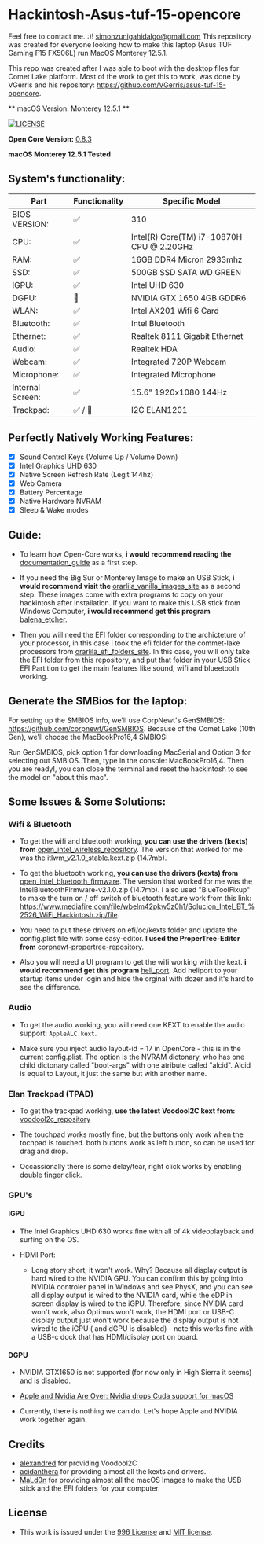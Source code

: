 # Hackintosh-Asus-tuf-15-opencore

Feel free to contact me. :)! simonzunigahidalgo@gmail.com
This repository was created for everyone looking how to make this laptop (Asus TUF Gaming F15 FX506L) run MacOS Monterey 12.5.1.

This repo was created after I was able to boot with the desktop files for Comet Lake platform. Most of the work to get this to work, was done by VGerris and his repository: https://github.com/VGerris/asus-tuf-15-opencore.

** macOS Version: Monterey 12.5.1 **

[![LICENSE](https://img.shields.io/badge/license-Anti%20996-blue.svg)](https://github.com/996icu/996.ICU/blob/master/LICENSE)

**Open Core Version:** [0.8.3](https://github.com/acidanthera/OpenCorePkg/releases/tag/0.8.3)

**macOS Monterey 12.5.1 Tested**

## System's functionality: 

| Part | Functionality | Specific Model |
|---|---|---|
| BIOS VERSION: | ✅ | 310 |
| CPU: | ✅ | Intel(R) Core(TM) i7-10870H CPU @ 2.20GHz |
| RAM: | ✅ | 16GB DDR4 Micron 2933mhz |
| SSD: | ✅ | 500GB SSD SATA WD GREEN |
| IGPU: | ✅ | Intel UHD 630 |
| DGPU: | 🚫 | NVIDIA GTX 1650 4GB GDDR6 |
| WLAN: | ✅ | Intel AX201 Wifi 6 Card |
| Bluetooth: | ✅ | Intel Bluetooth |
| Ethernet: | ✅ | Realtek 8111 Gigabit Ethernet |
| Audio: | ✅ | Realtek HDA |
| Webcam: | ✅ | Integrated 720P Webcam |
| Microphone: | ✅ | Integrated Microphone |
| Internal Screen: | ✅ | 15.6" 1920x1080 144Hz |
| Trackpad: | ✅ / 🚫 | I2C ELAN1201 |

## Perfectly Natively Working Features: 

- [x] Sound Control Keys (Volume Up / Volume Down)
- [x] Intel Graphics UHD 630
- [x] Native Screen Refresh Rate (Legit 144hz)
- [x] Web Camera
- [x] Battery Percentage 
- [x] Native Hardware NVRAM
- [x] Sleep & Wake modes

## Guide:
 
* To learn how Open-Core works, **i would recommend reading the** [documentation_guide](https://dortania.github.io/OpenCore-Install-Guide/) as a first step. 

* If you need the Big Sur or Monterey Image to make an USB Stick, **i would recommend visit the** [orarlila_vanilla_images_site](https://www.olarila.com/topic/6278-hackintosh-and-macintosh-olarila-vanilla-images-macos-installer/) as a second step. These images come with extra programs to copy on your hackintosh after installation. If you want to make this USB stick from Windows Computer, **i would recommend get this program** [balena_etcher](https://www.balena.io/etcher/).

* Then you will need the EFI folder corresponding to the archicteture of your processor, in this case i took the efi folder for the commet-lake processors from [orarlila_efi_folders_site](https://www.olarila.com/topic/5676-hackintosh-efi-folder-for-all-chipsets-clover-and-opencore-macos/). In this case, you will only take the EFI folder from this repository, and put that folder in your USB Stick EFI Partition to get the main features like sound, wifi and blueetooth working. 

## Generate the SMBios for the laptop:

For setting up the SMBIOS info, we'll use CorpNewt's GenSMBIOS: https://github.com/corpnewt/GenSMBIOS.
Because of the Comet Lake (10th Gen), we'll choose the MacBookPro16,4 SMBIOS:

Run GenSMBIOS, pick option 1 for downloading MacSerial and Option 3 for selecting out SMBIOS.
Then, type in the console: MacBookPro16,4. Then you are ready!, you can close the terminal and reset the hackintosh to see the model on "about this mac".

## Some Issues & Some Solutions:

### Wifi & Bluetooth

 * To get the wifi and bluetooth working, **you can use the drivers (kexts) from** [open_intel_wireless_repository](https://github.com/OpenIntelWireless/itlwm/releases). The version that worked for me was the itlwm_v2.1.0_stable.kext.zip (14.7mb). 

 * To get the bluetooth working, **you can use the drivers (kexts) from** [open_intel_bluetooth_firmware](https://github.com/OpenIntelWireless/IntelBluetoothFirmware/releases). The version that worked for me was the IntelBluetoothFirmware-v2.1.0.zip (14.7mb). I also used "BlueToolFixup" to make the turn on / off switch of bluetooth feature work from this link: https://www.mediafire.com/file/wbelm42pkw5z0h1/Solucion_Intel_BT_%2526_WiFi_Hackintosh.zip/file.
 
  * You need to put these drivers on efi/oc/kexts folder and update the config.plist file with some easy-editor. **I used the ProperTree-Editor from** [corpnewt-propertree-repository](https://github.com/corpnewt/ProperTree).

 * Also you will need a UI program to get the wifi working with the kext. **i would recommend get this program** [heli_port](https://github.com/OpenIntelWireless/HeliPort/releases/tag/v1.4.1). Add heliport to your startup items under login and hide the orginal with dozer and it's hard to see the difference.
 
### Audio

 * To get the audio working, you will need one KEXT to enable the audio support: ```AppleALC.kext```.
 
 * Make sure you inject audio layout-id = 17 in OpenCore - this is in the current config.plist. The option is the NVRAM dictonary, who has one child dictonary called "boot-args" with one atribute called "alcid". Alcid is equal to Layout, it just the same but with another name.

### Elan Trackpad (TPAD)

 * To get the trackpad working, **use the latest VoodooI2C kext from:** [voodool2c_repository](https://github.com/VoodooI2C/VoodooI2C/releases)

 * The touchpad works mostly fine, but the buttons only work when the tochpad is touched. both buttons work as left button, so can be used for drag and drop.
 
 * Occassionally there is some delay/tear, right click works by enabling double finger click.

### GPU's

#### IGPU

 * The Intel Graphics UHD 630 works fine with all of 4k videoplayback and surfing on the OS. 

 * HDMI Port:
   * Long story short, it won't work. Why? Because all display output is hard wired to the NVIDIA GPU. You can confirm this by going into NVIDIA controler panel in Windows and see PhysX, and you can see all display output is wired to the NVIDIA card, while the eDP in screen display is wired to the iGPU. Therefore, since NVIDIA card won't work, also Optimus won't work, the HDMI port or USB-C display output just won't work because the display output is not wired to the iGPU ( and dGPU is disabled) - note this works fine with a USB-c dock that has HDMI/display port on board.

#### DGPU

 * NVIDIA GTX1650 is not supported (for now only in High Sierra it seems) and is disabled.
 
 * [Apple and Nvidia Are Over: Nvidia drops Cuda support for macOS](https://gizmodo.com/apple-and-nvidia-are-over-1840015246)
 
 * Currently, there is nothing we can do. Let's hope Apple and NVIDIA work together again.

## Credits
 
 * [alexandred](https://github.com/alexandred) for providing Voodool2C
 * [acidanthera](https://github.com/acidanthera) for providing almost all the kexts and drivers.
 * [MaLd0n](https://www.olarila.com/profile/2-mald0n/) for providing almost all the macOS Images to make the USB stick and the EFI folders for your computer.


## License

 * This work is issued under the [996 License](https://github.com/996icu/996.ICU/blob/master/LICENSE) and [MIT license](https://opensource.org/licenses/MIT).
 
 


